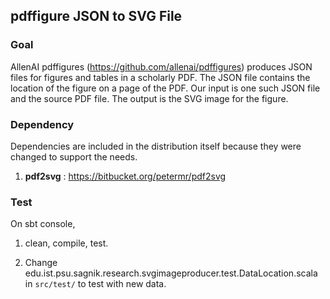 ## pdffigure JSON to SVG File 

### Goal 
AllenAI pdffigures (https://github.com/allenai/pdffigures) produces JSON files for figures and tables in a scholarly PDF. The JSON file contains the location of the figure on a page of the PDF. Our input is one such JSON file and the source PDF file. The output is the SVG image for the figure.


### Dependency  
Dependencies are included in the distribution itself because they were changed to support the needs.

1. **pdf2svg** : https://bitbucket.org/petermr/pdf2svg

### Test 

On sbt console,

1. clean, compile, test.

2. Change edu.ist.psu.sagnik.research.svgimageproducer.test.DataLocation.scala in `src/test/` to test with new data. 

 
 
